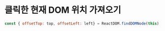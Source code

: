
# 클릭한 현재 DOM 위치 가져오기
```javascript
const { offsetTop: top, offsetLeft: left} = ReactDOM.findDOMNode(this);
```
